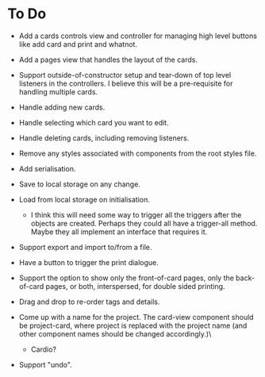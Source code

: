 # To Do

- Add a cards controls view and controller for managing high level buttons like add card and print and whatnot.
- Add a pages view that handles the layout of the cards.
- Support outside-of-constructor setup and tear-down of top level listeners in the controllers. I believe this will be a pre-requisite for handling multiple cards.
- Handle adding new cards.
- Handle selecting which card you want to edit.
- Handle deleting cards, including removing listeners.
- Remove any styles associated with components from the root styles file.
- Add serialisation.
- Save to local storage on any change.
- Load from local storage on initialisation.
  - I think this will need some way to trigger all the triggers after the objects are created. Perhaps they could all have a trigger-all method. Maybe they all implement an interface that requires it.
- Support export and import to/from a file.
- Have a button to trigger the print dialogue.
- Support the option to show only the front-of-card pages, only the back-of-card pages, or both, interspersed, for double sided printing.
- Drag and drop to re-order tags and details.
- Come up with a name for the project. The card-view component should be project-card, where project is replaced with the project name (and other component names should be changed accordingly.)\
  - Cardio?

- Support "undo".